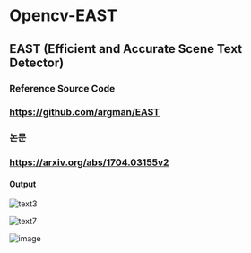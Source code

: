 # Opencv-EAST

## EAST (Efficient and Accurate Scene Text Detector)

### Reference Source Code 
### https://github.com/argman/EAST
 
### 논문
### https://arxiv.org/abs/1704.03155v2

#### Output

![text3](https://user-images.githubusercontent.com/90014998/168714031-361c2f17-6ace-40a8-bea5-7e7e50398452.jpg)

![text7](https://user-images.githubusercontent.com/90014998/168714081-c3d54cdf-2ec1-4ee0-aff5-78dbfb1f9f55.jpg)

![image](https://user-images.githubusercontent.com/90014998/168714111-d432dcf9-6275-472f-a8fe-253b61609981.png)
